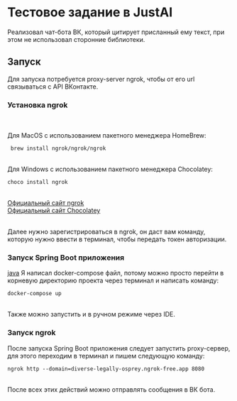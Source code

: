 # Тестовое задание в JustAI

Реализовал чат-бота ВК, который цитирует присланный ему текст, 
при этом не использовал сторонние библиотеки.

## Запуск
Для запуска потребуется proxy-server ngrok, чтобы от его url связываться с 
API ВКонтакте.

### Установка ngrok
<br>
<br>Для MacOS с использованием пакетного менеджера HomeBrew:

`` brew install ngrok/ngrok/ngrok``

<br>Для Windows с использованием пакетного менеджера Chocolatey:

``choco install ngrok``

<br>[Официальный сайт ngrok](https://ngrok.com/download)
<br>[Официальный сайт Chocolatey](https://chocolatey.org/install)

<br>Далее нужно зарегистрироваться в ngrok, он даст вам команду, которую
нужно ввести в терминал, чтобы передать токен авторизации.

### Запуск Spring Boot приложения
[java](src%2Fmain%2Fjava)
Я написал docker-compose файл, потому можно просто перейти в корневую директорию
проекта через терминал и написать команду:

``docker-compose up``

<br> Также можно запустить и в ручном режиме через IDE.

### Запуск ngrok

После запуска Spring Boot приложения следует запустить proxy-сервер, для этого
переходим в терминал и пишем следующую команду:

``ngrok http --domain=diverse-legally-osprey.ngrok-free.app 8080``

<br>После всех этих действий можно отправлять сообщения в ВК бота.
